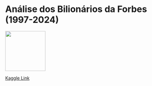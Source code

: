 # Análise dos Bilionários da Forbes (1997-2024)

<img src="nalisando_ForbesBillionairesEvolution_1997to2024/img/forbesindeximage-1547073000.jpg" width="128"/>

[Kaggle Link](https://www.kaggle.com/datasets/guillemservera/forbes-billionaires-1997-2023)
